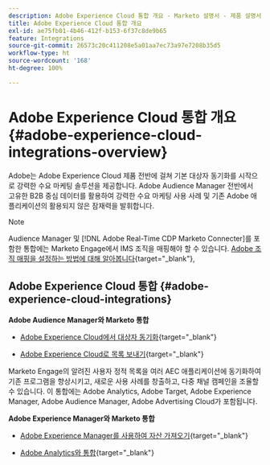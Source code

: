 ```yaml
---
description: Adobe Experience Cloud 통합 개요 - Marketo 설명서 - 제품 설명서
title: Adobe Experience Cloud 통합 개요
exl-id: ae75fb01-4b46-412f-b153-6f37c8de9b65
feature: Integrations
source-git-commit: 26573c20c411208e5a01aa7ec73a97e7208b35d5
workflow-type: ht
source-wordcount: '168'
ht-degree: 100%

---
```


# Adobe Experience Cloud 통합 개요{#adobe-experience-cloud-integrations-overview}

Adobe는 Adobe Experience Cloud 제품 전반에 걸쳐 기본 대상자 동기화를 시작으로 강력한 수요 마케팅 솔루션을 제공합니다. Adobe Audience Manager 전반에서 고유한 B2B 중심 데이터를 활용하여 강력한 수요 마케팅 사용 사례 및 기존 Adobe 애플리케이션의 활용되지 않은 잠재력을 발휘합니다.

>[!NOTE]
>
>Audience Manager 및 [!DNL Adobe Real-Time CDP Marketo Connecter]를 포함한 통합에는 Marketo Engage에서 IMS 조직을 매핑해야 할 수 있습니다. [Adobe 조직 매핑을 설정하는 방법에 대해 알아봅니다](/help/marketo/product-docs/adobe-experience-cloud-integrations/set-up-adobe-organization-mapping.md){target="_blank"},

## Adobe Experience Cloud 통합 {#adobe-experience-cloud-integrations}

**Adobe Audience Manager와 Marketo 통합**

* [Adobe Experience Cloud에서 대상자 동기화](/help/marketo/product-docs/adobe-experience-cloud-integrations/sync-an-audience-from-adobe-experience-cloud.md){target="_blank"}

* [Adobe Experience Cloud로 목록 보내기](/help/marketo/product-docs/core-marketo-concepts/smart-lists-and-static-lists/static-lists/send-a-list-to-adobe-experience-cloud.md){target="_blank"}

Marketo Engage의 알려진 사용자 정적 목록을 여러 AEC 애플리케이션에 동기화하여 기존 프로그램을 향상시키고, 새로운 사용 사례를 창출하고, 다중 채널 캠페인을 조율할 수 있습니다. 이 통합에는 Adobe Analytics, Adobe Target, Adobe Experience Manager, Adobe Audience Manager, Adobe Advertising Cloud가 포함됩니다.

**Adobe Experience Manager와 Marketo 통합**

* [Adobe Experience Manager를 사용하여 자산 가져오기](/help/marketo/product-docs/adobe-experience-cloud-integrations/importing-assets-with-adobe-experience-manager.md){target="_blank"}

* [Adobe Analytics와 통합](/help/marketo/product-docs/web-personalization/reporting-for-web-personalization/web-analytics-integrations/integrate-with-adobe-analytics.md){target="_blank"}
